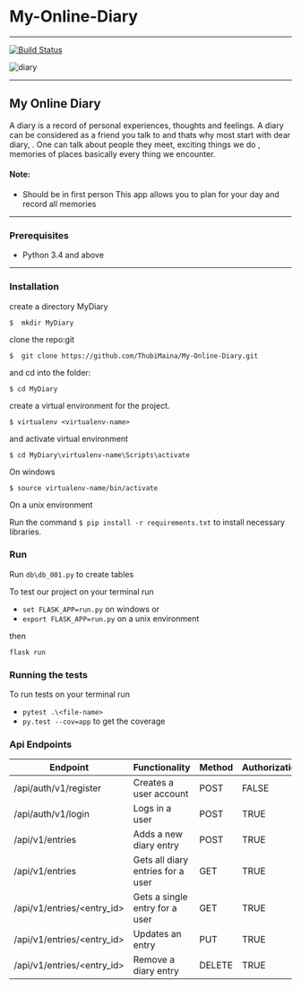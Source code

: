# My-Online-Diary
___
[![Build Status](https://travis-ci.org/ThubiMaina/My_Diary_v1-persistent.svg?branch=diary-v1)](https://travis-ci.org/ThubiMaina/My_Diary_v1-persistent)

![diary](https://user-images.githubusercontent.com/31989539/42674910-477c815c-867a-11e8-9241-3c76d5978f7a.jpg)

___

## My Online Diary

A diary is a record of personal experiences, thoughts and feelings. A diary can be considered as a friend you talk to and thats why most start with dear diary, . One can talk about people they meet, exciting things we do , memories of places basically every thing we encounter.
#### Note:
* Should be in first person
This app allows you to plan for your day and record all memories
___
### Prerequisites

* Python 3.4 and above
____

### Installation
create a directory MyDiary
```
$  mkdir MyDiary
```

clone the repo:git
```
$  git clone https://github.com/ThubiMaina/My-Online-Diary.git
```
and cd into the folder:
```
$ cd MyDiary
```
create a virtual environment for the project.
```
$ virtualenv <virtualenv-name>
```
and activate virtual environment
```
$ cd MyDiary\virtualenv-name\Scripts\activate 
```
On windows

``` 
$ source virtualenv-name/bin/activate
```
On a unix environment

Run the command `$ pip install -r requirements.txt` to install necessary libraries.

### Run 

Run ` db\db_001.py ` to create tables 

To test our project on your terminal run 

* ```set FLASK_APP=run.py``` on windows
or
* ```export FLASK_APP=run.py``` on a unix environment

then

``` flask run ```
### Running the tests 

To run tests on your terminal run 

* ```pytest .\<file-name>``` 
* ```py.test --cov=app``` to get the coverage


### Api Endpoints

| Endpoint | Functionality | Method | Authorization |
| -------- | ------------- | --------- | -------------- |
| /api/auth/v1/register | Creates a user account | POST | FALSE |
| /api/auth/v1/login | Logs in a user | POST | TRUE |
| /api/v1/entries  | Adds a new diary entry | POST | TRUE |
| /api/v1/entries  | Gets all  diary entries for a user| GET | TRUE |
| /api/v1/entries/<entry_id>  | Gets a single entry for a user| GET | TRUE |
| /api/v1/entries/<entry_id> | Updates an entry | PUT | TRUE |
|  /api/v1/entries/<entry_id> | Remove a diary entry | DELETE | TRUE |
